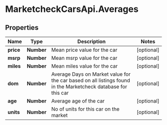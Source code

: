 # MarketcheckCarsApi.Averages

## Properties
Name | Type | Description | Notes
------------ | ------------- | ------------- | -------------
**price** | **Number** | Mean price value for the car | [optional] 
**msrp** | **Number** | Mean msrp value for the car | [optional] 
**miles** | **Number** | Mean miles value for the car | [optional] 
**dom** | **Number** | Average Days on Market value for the car based on all listings found in the Marketcheck database for this car | [optional] 
**age** | **Number** | Average age of the car | [optional] 
**units** | **Number** | No of units for this car on the market | [optional] 



